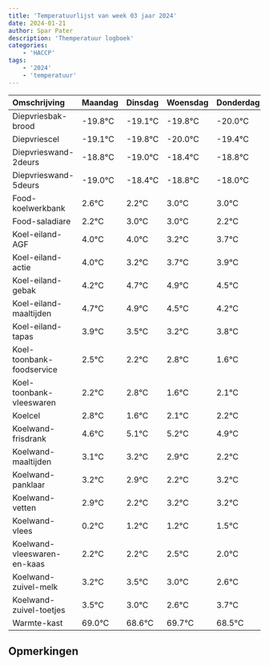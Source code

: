 ```yaml
---
title: 'Temperatuurlijst van week 03 jaar 2024'
date: 2024-01-21
author: Spar Pater
description: 'Themperatuur logboek'
categories:
    - 'HACCP'
tags:
    - '2024'
    - 'temperatuur'
---
```

|Omschrijving|Maandag|Dinsdag|Woensdag|Donderdag|Vrijdag|Zaterdag|Zondag|
|:---|:---|:---|:---|:---|:---|:---|:---|
|Diepvriesbak-brood|-19.8°C|-19.1°C|-19.8°C|-20.0°C|-19.4°C|-19.8°C|-19.0°C|
|Diepvriescel|-19.1°C|-19.8°C|-20.0°C|-19.4°C|-19.8°C|-19.0°C|-19.0°C|
|Diepvrieswand-2deurs|-18.8°C|-19.0°C|-18.4°C|-18.8°C|-18.0°C|-18.0°C|-18.8°C|
|Diepvrieswand-5deurs|-19.0°C|-18.4°C|-18.8°C|-18.0°C|-18.0°C|-18.8°C|-18.3°C|
|Food-koelwerkbank|2.6°C|2.2°C|3.0°C|3.0°C|2.2°C|2.7°C|2.9°C|
|Food-saladiare|2.2°C|3.0°C|3.0°C|2.2°C|2.7°C|2.9°C|2.5°C|
|Koel-eiland-AGF|4.0°C|4.0°C|3.2°C|3.7°C|3.9°C|3.5°C|3.2°C|
|Koel-eiland-actie|4.0°C|3.2°C|3.7°C|3.9°C|3.5°C|3.2°C|3.8°C|
|Koel-eiland-gebak|4.2°C|4.7°C|4.9°C|4.5°C|4.2°C|4.8°C|3.6°C|
|Koel-eiland-maaltijden|4.7°C|4.9°C|4.5°C|4.2°C|4.8°C|3.6°C|4.1°C|
|Koel-eiland-tapas|3.9°C|3.5°C|3.2°C|3.8°C|2.6°C|3.1°C|3.2°C|
|Koel-toonbank-foodservice|2.5°C|2.2°C|2.8°C|1.6°C|2.1°C|2.2°C|1.9°C|
|Koel-toonbank-vleeswaren|2.2°C|2.8°C|1.6°C|2.1°C|2.2°C|1.9°C|1.2°C|
|Koelcel|2.8°C|1.6°C|2.1°C|2.2°C|1.9°C|1.2°C|2.2°C|
|Koelwand-frisdrank|4.6°C|5.1°C|5.2°C|4.9°C|4.2°C|5.2°C|5.2°C|
|Koelwand-maaltijden|3.1°C|3.2°C|2.9°C|2.2°C|3.2°C|3.2°C|3.5°C|
|Koelwand-panklaar|3.2°C|2.9°C|2.2°C|3.2°C|3.2°C|3.5°C|3.0°C|
|Koelwand-vetten|2.9°C|2.2°C|3.2°C|3.2°C|3.5°C|3.0°C|2.6°C|
|Koelwand-vlees|0.2°C|1.2°C|1.2°C|1.5°C|1.0°C|0.6°C|1.7°C|
|Koelwand-vleeswaren-en-kaas|2.2°C|2.2°C|2.5°C|2.0°C|1.6°C|2.7°C|1.5°C|
|Koelwand-zuivel-melk|3.2°C|3.5°C|3.0°C|2.6°C|3.7°C|2.5°C|3.2°C|
|Koelwand-zuivel-toetjes|3.5°C|3.0°C|2.6°C|3.7°C|2.5°C|3.2°C|3.7°C|
|Warmte-kast|69.0°C|68.6°C|69.7°C|68.5°C|69.2°C|69.7°C|70.0°C|

## Opmerkingen


